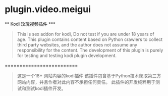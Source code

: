 # plugin.video.meigui

** Kodi 玫瑰视频插件 ***

> This is sex addon for kodi,
> Do not test if you are under 18 years of age.
> This plugin contains content based on Python crawlers to collect third party websites, and the author does not assume any responsibility for the content. The development of this plugin is purely for testing and testing kodi plugin development.

=========================  

> 这是一个18+ 网站内容的kodi插件
> 该插件包含基于Python技术爬取第三方网站内容，并且作者对此内容不承担任何责任。 此插件的开发纯粹用于测试和测试kodi插件开发。